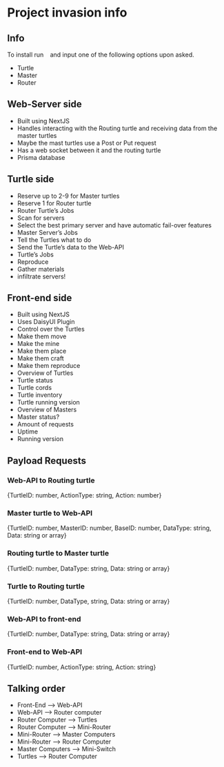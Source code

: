 # Project invasion info 
## Info
To install run ` ` and input one of the following options upon asked.
- Turtle
- Master
- Router

## Web-Server side
- Built using NextJS
- Handles interacting with the Routing turtle and receiving data from the master turtles
- Maybe the mast turtles use a Post or Put request
- Has a web socket between it and the routing turtle
- Prisma database
## Turtle side
- Reserve up to 2-9 for Master turtles
- Reserve 1 for Router turtle
- Router Turtle’s Jobs
 - Scan for servers
 - Select the best primary server and have automatic fail-over features
- Master Server’s Jobs
 - Tell the Turtles what to do
 - Send the Turtle’s data to the Web-API
- Turtle’s Jobs
 - Reproduce
 - Gather materials
 - infiltrate servers!
## Front-end side
- Built using NextJS
- Uses DaisyUI Plugin
- Control over the Turtles
 - Make them move
 - Make the mine
 - Make them place
 - Make them craft
 - Make them reproduce
- Overview of Turtles
 - Turtle status
 - Turtle cords
 - Turtle inventory
 - Turtle running version
- Overview of Masters
 - Master status?
 - Amount of requests
 - Uptime
 - Running version
## Payload Requests
### Web-API to Routing turtle
{TurtleID: number, ActionType: string, Action: number}
### Master turtle to Web-API
{TurtleID: number, MasterID: number, BaseID: number, DataType: string, Data: string or array}
### Routing turtle to Master turtle
{TurtleID: number, DataType: string, Data: string or array}
### Turtle to Routing turtle
{TurtleID: number, DataType, string, Data: string or array}
### Web-API to front-end
{TurtleID: number, DataType: string, Data: string or array}
### Front-end to Web-API
{TurtleID: number, ActionType: string, Action: string}
## Talking order
- Front-End —> Web-API
- Web-API —> Router computer
- Router Computer —> Turtles
- Router Computer —> Mini-Router
- Mini-Router —> Master Computers
- Mini-Router —> Router Computer
- Master Computers —> Mini-Switch
- Turtles —> Router Computer
